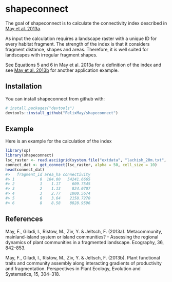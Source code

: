 
<!-- README.md is generated from README.Rmd. Please edit that file -->
shapeconnect
============

The goal of shapeconnect is to calculate the connectivity index described in [May et al. 2013a](http://onlinelibrary.wiley.com/doi/10.1111/j.1600-0587.2012.07793.x/full).

As input the calculation requires a landscape raster with a unique ID for every habitat fragment. The strength of the index is that it considers fragment distance, shapes and areas. Therefore, it is well suited for landscapes with irregular fragment shapes.

See Equations 5 and 6 in May et al. 2013a for a definition of the index and see [May et al. 2013b](http://www.sciencedirect.com/science/article/pii/S1433831913000590) for another application example.

Installation
------------

You can install shapeconnect from github with:

``` r
# install.packages("devtools")
devtools::install_github("FelixMay/shapeconnect")
```

Example
-------

Here is an example for the calculation of the index

``` r
library(sp)
library(shapeconnect)
lsc_raster <- read.asciigrid(system.file("extdata", "lachish_20m.txt", package = "shapeconnect"))
connect_dat <- get_connect(lsc_raster, alpha = 50, cell_size = 10)
head(connect_dat)
#>   fragment_id area_ha connectivity
#> 1           0  104.00   54241.6665
#> 2           1    1.17     609.7545
#> 3           2    1.13     824.0707
#> 4           3    2.77    1000.5674
#> 5           6    3.64    2158.7270
#> 6           8    8.58    8828.9596
```

References
----------

May, F., Giladi, I., Ristow, M., Ziv, Y. & Jeltsch, F. (2013a). Metacommunity, mainland-island system or island communities? - Assessing the regional dynamics of plant communities in a fragmented landscape. Ecography, 36, 842–853.

May, F., Giladi, I., Ristow, M., Ziv, Y. & Jeltsch, F. (2013b). Plant functional traits and community assembly along interacting gradients of productivity and fragmentation. Perspectives in Plant Ecology, Evolution and Systematics, 15, 304–318.

